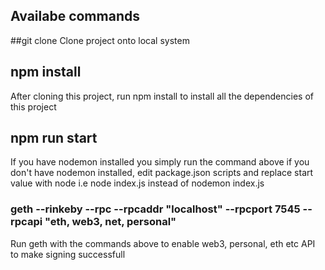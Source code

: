 ## Availabe commands

##git clone <project repository url>
Clone project onto local system

## npm install

After cloning this project, run npm install to install all the dependencies of this project

## npm run start

If you have nodemon installed you simply run the command above if you don't have nodemon installed,
edit package.json scripts and replace start value with node i.e node index.js instead of nodemon index.js

### geth --rinkeby --rpc --rpcaddr "localhost" --rpcport 7545 --rpcapi "eth, web3, net, personal"

Run geth with the commands above to enable web3, personal, eth etc API to make signing successfull
